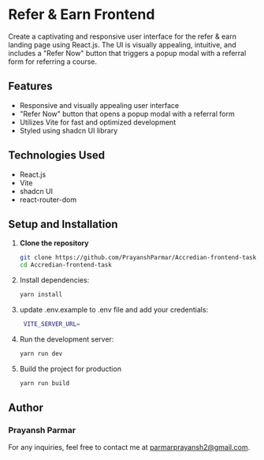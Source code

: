 # Refer & Earn Frontend

Create a captivating and responsive user interface for the refer & earn landing page using React.js. The UI is visually appealing, intuitive, and includes a "Refer Now" button that triggers a popup modal with a referral form for referring a course.

## Features

- Responsive and visually appealing user interface
- "Refer Now" button that opens a popup modal with a referral form
- Utilizes Vite for fast and optimized development
- Styled using shadcn UI library

## Technologies Used

- React.js
- Vite
- shadcn UI
- react-router-dom

## Setup and Installation

1. **Clone the repository**

   ```bash
   git clone https://github.com/PrayanshParmar/Accredian-frontend-task.git
   cd Accredian-frontend-task

   ```

2. Install dependencies:
   ```bash
   yarn install
   ```
3. update .env.example to .env file and add your credentials:
   ```bash
    VITE_SERVER_URL=
   ```
4. Run the development server:
   ```bash
   yarn run dev
   ```
5. Build the project for production
   ```bash
   yarn run build
   ```

## Author

### Prayansh Parmar

For any inquiries, feel free to contact me at parmarprayansh2@gmail.com.
